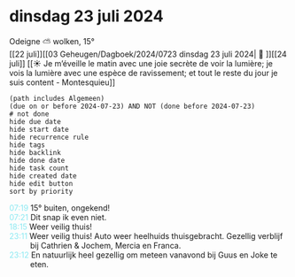 # dinsdag 23 juli 2024

Odeigne ⛅ wolken, 15°<br>[[22 juli]][[03 Geheugen/Dagboek/2024/0723 dinsdag 23 juli 2024| 📓 ]][[24 juli]]
[[☀️ Je m’éveille le matin avec une joie secrète de voir la lumière; je vois la lumière avec une espèce de ravissement; et tout le reste du jour je suis content - Montesquieu]]
```tasks
(path includes Algemeen)
(due on or before 2024-07-23) AND NOT (done before 2024-07-23)
# not done
hide due date
hide start date
hide recurrence rule
hide tags
hide backlink
hide done date
hide task count
hide created date
hide edit button
sort by priority 
```
<p style="padding-left: 2.7em; text-indent: -2.7em; margin: 0"><font color=#8be9f2>07:19</font>  15° buiten, ongekend! </p>   
<p style="padding-left: 2.7em; text-indent: -2.7em; margin: 0"><font color=#8be9f2>07:21</font>  Dit snap ik even niet. </p>   
<p style="padding-left: 2.7em; text-indent: -2.7em; margin: 0"><font color=#8be9f2>18:15</font>  Weer veilig thuis! </p>   
<p style="padding-left: 2.7em; text-indent: -2.7em; margin: 0"><font color=#8be9f2>23:11</font>  Weer veilig thuis! Auto weer heelhuids thuisgebracht. Gezellig verblijf bij Cathrien & Jochem, Mercia en Franca. </p>   
<p style="padding-left: 2.7em; text-indent: -2.7em; margin: 0"><font color=#8be9f2>23:12</font>  En natuurlijk heel gezellig om meteen vanavond bij Guus en Joke te eten. </p>   
